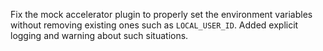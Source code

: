 Fix the mock accelerator plugin to properly set the environment variables without removing existing ones such as `LOCAL_USER_ID`. Added explicit logging and warning about such situations.
